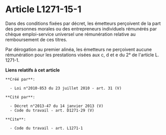 # Article L1271-15-1

Dans des conditions fixées par décret, les émetteurs perçoivent de la part des personnes morales ou des entrepreneurs
individuels rémunérés par chèque emploi-service universel une rémunération relative au remboursement de ces titres. 

Par dérogation au premier alinéa, les émetteurs ne perçoivent aucune rémunération pour les prestations visées aux c, d et e
du 2° de l'article L. 1271-1.

**Liens relatifs à cet article**

	**Créé par**:

	  - Loi n°2010-853 du 23 juillet 2010 - art. 31 (V)

	**Cité par**:

	  - Décret n°2013-47 du 14 janvier 2013 (V)
	  - Code du travail - art. D1271-29 (V)

	**Cite**:

	  - Code du travail - art. L1271-1

